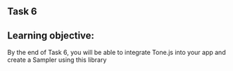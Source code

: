 ## Task 6

## Learning objective:
By the end of Task 6, you will be able to integrate Tone.js into your app and create a Sampler using this library